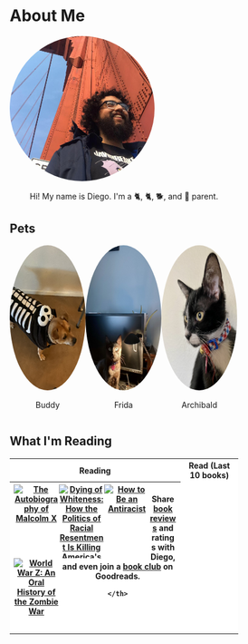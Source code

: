 # About Me




<img src="images/me.jpg" style="border-radius: 50%; width: 256px" alt="Diego">



<p style="text-align: center;">Hi! My name is Diego. I'm a 🐈, 🐈, 🐕, and 🌱 parent. </p>


## Pets

<style>
* {
  box-sizing: border-box;
}

.column {
  float: left;
  width: 33.2%;
  height: 33;
  padding: 0px;
}

/* Clearfix (clear floats) */
.row::after {
  content: "";
  clear: both;
  display: table;
}

</style>

<div class="row">
  <div class="column">
    <img src="images/dog.jpeg" style="width:180px;height:256px;border-radius: 50%;"> 
  </div>
  <div class="column">
    <img src="images/cat.jpeg" style="width:180px;height:256px;border-radius: 50%;">
  </div>
  <div class="column">
    <img src="images/cat2.jpeg" style="width:180px;height:256px;border-radius: 50%;">
  </div>
</div>
<div class="row">
  <div class="column">
    <p style="text-align: center;">Buddy</p>
  </div>
  <div class="column">
    <p style="text-align: center;">Frida</p>
  </div>
  <div class="column">
    <p style="text-align: center;">Archibald</p>
  </div>
</div>


## What I'm Reading

<table style="text-align:center; background-color: #ffffff;">
  <tr>
    <th>Reading</th>
    <th>Read (Last 10 books)</th> 
  </tr>
  <tr>
    <th>
      <style type="text/css" media="screen">
        .gr_grid_container {
          /* customize grid container div here. eg: width: 500px; */
          width 160px;
          height 325px;
        }

        .gr_grid_book_container {
          /* customize book cover container div here */
          float: left;
          width: 98px;
          height: 160px;
          padding: 0px 0px;
          overflow: hidden;
        }
      </style>
      <div id="gr_grid_widget_1607810927">
        <!-- Show static html as a placeholder in case js is not enabled - javascript include will override this if things work -->
          <div class="gr_grid_container">
    <div class="gr_grid_book_container"><a title="The Handmaid's Tale (The Handmaid's Tale, #1)" rel="nofollow" href="https://www.goodreads.com/book/show/38447.The_Handmaid_s_Tale"><img alt="The Handmaid's Tale" border="0" src="https://i.gr-assets.com/images/S/compressed.photo.goodreads.com/books/1578028274l/38447._SX98_.jpg" /></a></div>
    <div class="gr_grid_book_container"><a title="Snow Crash" rel="nofollow" href="https://www.goodreads.com/book/show/830.Snow_Crash"><img alt="Snow Crash" border="0" src="https://i.gr-assets.com/images/S/compressed.photo.goodreads.com/books/1601222163l/830._SX98_.jpg" /></a></div>
    <div class="gr_grid_book_container"><a title="Learning with Submodular Functions: A Convex Optimization Perspective" rel="nofollow" href="https://www.goodreads.com/book/show/19138538-learning-with-submodular-functions"><img alt="Learning with Submodular Functions: A Convex Optimization Perspective" border="0" src="https://i.gr-assets.com/images/S/compressed.photo.goodreads.com/books/1390172604l/19138538._SX98_.jpg" /></a></div>
    <div class="gr_grid_book_container"><a title="Lectures on Convex Optimization (Springer Optimization and Its Applications)" rel="nofollow" href="https://www.goodreads.com/book/show/40765879-lectures-on-convex-optimization"><img alt="Lectures on Convex Optimization" border="0" src="https://i.gr-assets.com/images/S/compressed.photo.goodreads.com/books/1544155421l/40765879._SX98_.jpg" /></a></div>
    <div class="gr_grid_book_container"><a title="Eloquent JavaScript: A Modern Introduction to Programming" rel="nofollow" href="https://www.goodreads.com/book/show/8910666-eloquent-javascript"><img alt="Eloquent JavaScript: A Modern Introduction to Programming" border="0" src="https://i.gr-assets.com/images/S/compressed.photo.goodreads.com/books/1308260856l/8910666._SX98_.jpg" /></a></div>
  <noscript><br/>Share <a rel="nofollow" href="/">book reviews</a> and ratings with Diego, and even join a <a rel="nofollow" href="/group">book club</a> on Goodreads.</noscript>
  </div>

      </div>
      <script src="https://www.goodreads.com/review/grid_widget/116671508.Diego's%20currently-reading%20book%20montage?cover_size=small&hide_link=true&hide_title=true&num_books=20&order=a&shelf=currently-reading&sort=date_updated&widget_id=1607810927" type="text/javascript" charset="utf-8"></script>


    </th>
    <th>
<style type="text/css" media="screen">
        .gr_grid_container {
          /* customize grid container div here. eg: width: 500px; */
        }

        .gr_grid_book_container {
          /* customize book cover container div here */
          float: left;
          width: 80px;
          height: 130px;
          padding: 0px 0px;
          overflow: hidden;
        }
</style>
<div id="gr_grid_widget_1600324406">
        <!-- Show static html as a placeholder in case js is not enabled - javascript include will override this if things work -->
<div class="gr_grid_container">
<div class="gr_grid_book_container"><a title="The Autobiography of Malcolm X" rel="nofollow" href="https://www.goodreads.com/book/show/92057.The_Autobiography_of_Malcolm_X"><img alt="The Autobiography of Malcolm X" border="0" src="https://i.gr-assets.com/images/S/compressed.photo.goodreads.com/books/1434682864l/92057._SX98_.jpg" /></a></div>
    <div class="gr_grid_book_container"><a title="Dying of Whiteness: How the Politics of Racial Resentment Is Killing America's Heartland" rel="nofollow" href="https://www.goodreads.com/book/show/40697553-dying-of-whiteness"><img alt="Dying of Whiteness: How the Politics of Racial Resentment Is Killing America's Heartland" border="0" src="https://i.gr-assets.com/images/S/compressed.photo.goodreads.com/books/1542018964l/40697553._SX98_.jpg" /></a></div>
    <div class="gr_grid_book_container"><a title="How to Be an Antiracist" rel="nofollow" href="https://www.goodreads.com/book/show/40265832-how-to-be-an-antiracist"><img alt="How to Be an Antiracist" border="0" src="https://i.gr-assets.com/images/S/compressed.photo.goodreads.com/books/1560163756l/40265832._SX98_.jpg" /></a></div>
    <div class="gr_grid_book_container"><a title="World War Z: An Oral History of the Zombie War" rel="nofollow" href="https://www.goodreads.com/book/show/8908.World_War_Z"><img alt="World War Z: An Oral History of the Zombie War" border="0" src="https://i.gr-assets.com/images/S/compressed.photo.goodreads.com/books/1528312647l/8908._SX98_.jpg" /></a></div>
  <noscript><br/>Share <a rel="nofollow" href="/">book reviews</a> and ratings with Diego, and even join a <a rel="nofollow" href="/group">book club</a> on Goodreads.</noscript>
  </div>

</div>
      <script src="https://www.goodreads.com/review/grid_widget/116671508.Diego's%20read%20book%20montage?cover_size=small&hide_link=true&hide_title=true&num_books=12&order=d&shelf=read&sort=date_read&widget_id=1600324406" type="text/javascript" charset="utf-8"></script>

    </th>
  </tr>
</table>


